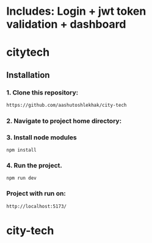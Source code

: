 # Includes: Login + jwt token validation + dashboard

# citytech

## Installation

### 1. Clone this repository:

```bash
https://github.com/aashutoshlekhak/city-tech
```

### 2. Navigate to project home directory:

### 3. Install node modules

```
npm install
```

### 4. Run the project.

```
npm run dev
```

### Project with run on:

`http://localhost:5173/`
# city-tech
